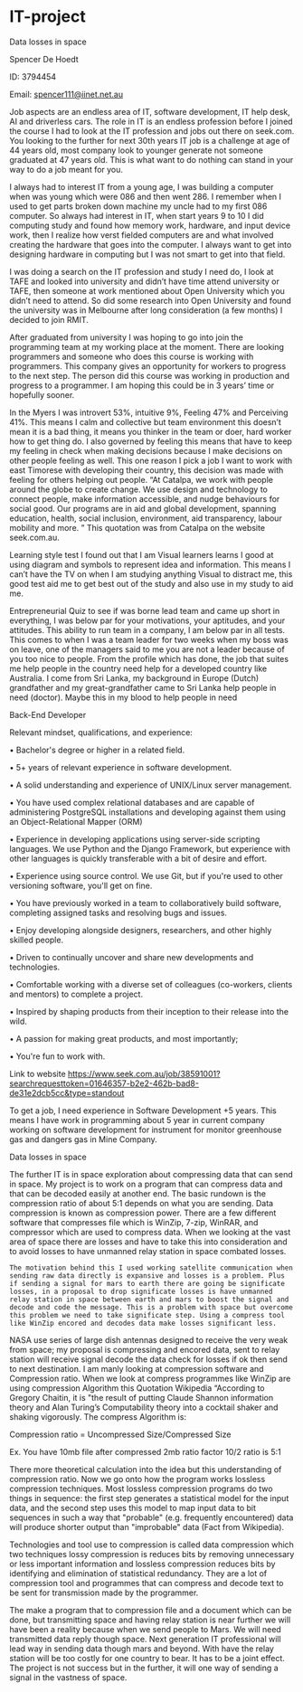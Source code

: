 # IT-project

Data losses in space

Spencer De Hoedt

ID: 3794454

Email: spencer111@iinet.net.au



   Job aspects are an endless area of IT, software development, IT help desk, AI and driverless cars. The role in IT is an endless profession before I joined the course I had to look at the IT profession and jobs out there on seek.com. You looking to the further 
for next 30th years IT job is a challenge at age of 44 years old, most company look to younger generate not someone graduated at 47 years old. This is what want to do nothing can stand in your way to do a job meant for you.
   
 I always had to interest IT from a young age, I was building a computer when was young which were 086 and then went 286. 
 I remember when I used to get parts broken down machine my uncle had to my first 086 computer. So always had interest in IT, 
 when start years 9 to 10 I did computing study and found how memory work, hardware, and input device work, then I realize 
 how verst fielded computers are and what involved creating the hardware that goes into the computer. I always want 
 to get into designing hardware in computing but I was not smart to get into that field.
    
I was doing a search on the IT profession and study I need do, I look at TAFE and looked into university and didn’t have time attend university or TAFE, then someone at work mentioned about Open University which you didn’t need to attend. So did some research into Open University and found the university was in Melbourne after long consideration (a few months) I decided to join RMIT.
     
 After graduated from university I was hoping to go into join the programming team at my working place at the moment. There are looking programmers and someone who does this course is working with programmers. This company gives an opportunity for workers to progress to the next step. The person did this course was working in production and progress to a programmer. I am hoping this could be in 3 years’ time or hopefully sooner.
     
In the Myers I was introvert 53%, intuitive 9%, Feeling 47% and Perceiving 41%. This means I calm and collective but team environment this doesn’t mean it is a bad thing, it means you thinker in the team or doer, hard worker how to get thing do. I also governed by feeling this means that have to keep my feeling in check when making decisions because I make decisions on other people feeling as well. This one reason I pick a job I want to work with east Timorese with developing their country, this decision was made with feeling for others helping out people. “At Catalpa, we work with people around the globe to create change. We use design and technology to connect people, make information accessible, and nudge behaviours for social good. Our programs are in aid and global development, spanning education, health, social inclusion, environment, aid transparency, labour mobility and more. ” This quotation was from Catalpa on the website seek.com.au.
     
 Learning style test I found out that I am Visual learners learns I good at using diagram and symbols to represent idea and information. This means I can’t have the  TV on when I am studying anything Visual to distract me, this good test aid me to get best out of the study and also use in my study to aid me. 
    
 Entrepreneurial Quiz to see if was borne lead team and came up short in everything, I was below par for your motivations, your aptitudes, and your attitudes. This ability to run team in a company, I am below par in all tests. This comes to when I was a team leader for two weeks when my boss was on leave, one of the managers said to me you are not a leader because of you too nice to people.
From the profile which has done, the job that suites me help people in the country need help for a developed country like Australia. I come from Sri Lanka, my background in Europe (Dutch) grandfather and my great-grandfather came to Sri Lanka help people in need (doctor). Maybe this in my blood to help people in need
   

Back-End Developer


Relevant mindset, qualifications, and experience:

•    Bachelor's degree or higher in a related field.

•    5+ years of relevant experience in software development.

•    A solid understanding and experience of UNIX/Linux server management.

•    You have used complex relational databases and are capable of administering PostgreSQL installations and developing against them using an Object-Relational Mapper (ORM)

•    Experience in developing applications using server-side scripting languages. We use Python and the Django Framework, but experience with other languages is quickly transferable with a bit of desire and effort.

•    Experience using source control. We use Git, but if you're used to other versioning software, you'll get on fine.

•    You have previously worked in a team to collaboratively build software, completing assigned tasks and resolving bugs and issues.

•    Enjoy developing alongside designers, researchers, and other highly skilled people.

•    Driven to continually uncover and share new developments and technologies.

•    Comfortable working with a diverse set of colleagues (co-workers, clients and mentors) to complete a project.

•    Inspired by shaping products from their inception to their release into the wild.

•    A passion for making great products, and most importantly; 

•    You're fun to work with.

 Link to website https://www.seek.com.au/job/38591001?searchrequesttoken=01646357-b2e2-462b-bad8-de31e2dcb5cc&type=standout
 
 To get a job, I need experience in Software Development +5 years. This means I have work in programming about 5 year in current company working on software development for instrument for monitor greenhouse gas and dangers gas in Mine Company.


Data losses in space

The further IT is in space exploration about compressing data that can send in space. My project is to work on a program that can compress data and that can be decoded easily at another end. The basic rundown is the compression ratio of about 5:1 depends on what you are sending. Data compression is known as compression power. There are a few different software that compresses file which is WinZip, 7-zip, WinRAR, and compressor which are used to compress data. When we looking at the vast area of space there are losses and have to take this into consideration and to avoid losses to have unmanned relay station in space combated losses. 

    The motivation behind this I used working satellite communication when sending raw data directly is expansive and losses is a problem. Plus if sending a signal for mars to earth there are going be significate losses, in a proposal to drop significate losses is have unmanned relay station in space between earth and mars to boost the signal and decode and code the message. This is a problem with space but overcome this problem we need to take significate step. Using a compress tool like WinZip encored and decodes data make losses significant less.
    
 NASA use series of large dish antennas designed to receive the very weak from space; my proposal is compressing and encored 
data, sent to relay station will receive signal decode the data check for losses if ok then send to next destination. I am 
manly looking at compression software and Compression ratio. When we look at compress programmes like WinZip are using 
compression Algorithm this Quotation Wikipedia “According to Gregory Chaitin, it is "the result of putting Claude Shannon information theory and Alan Turing’s Computability theory into a cocktail shaker and shaking vigorously. The compress Algorithm 
is:
      
Compression ratio = Uncompressed Size/Compressed Size
				      
Ex. You have 10mb file after compressed 2mb ratio factor 10/2 ratio is 5:1

There more theoretical calculation into the idea but this understanding of compression ratio. Now we go onto how the program 
works lossless compression techniques. Most lossless compression programs do two things in sequence: the first step 
generates a statistical model for the input data, and the second step uses this model to map input data to bit sequences 
in such a way that "probable" (e.g. frequently encountered) data will produce shorter output than "improbable" data 
(Fact from Wikipedia).
    
Technologies and tool use to compression is called data compression which two techniques lossy compression is reduces 
bits by removing unnecessary or less important information and lossless compression reduces bits by identifying and 
elimination of statistical redundancy. They are a lot of compression tool and programmes that can compress and decode 
text to be sent for transmission made by the programmer.
    
The make a program that to compression file and a document which can be done, but transmitting space and having relay 
station is near further we will have been a reality because when we send people to Mars. We will need transmitted data 
reply though space.  Next generation IT professional will lead way in sending data though mars and beyond. With have 
the relay station will be too costly for one country to bear. It has to be a joint effect. The project is not success 
but in the further, it will one way of sending a signal in the vastness of space.


